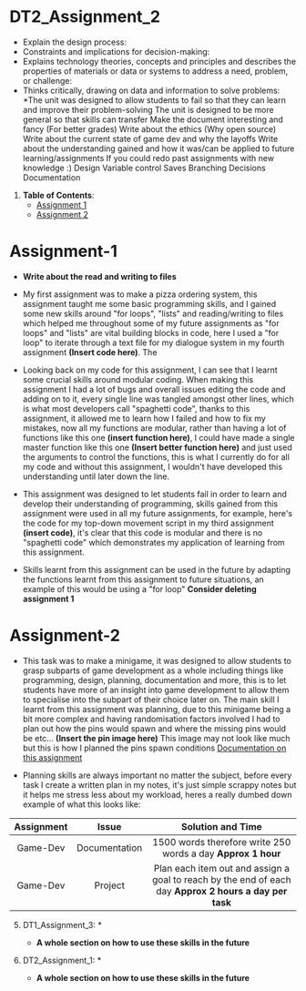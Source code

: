 # DT2_Assignment_2
   * Explain the design process:
   * Constraints and implications for decision-making:
   * Explains technology theories, concepts and principles and describes the properties of materials or data or systems to address a need, problem, or challenge:
   * Thinks critically, drawing on data and information to solve problems:
*The unit was designed to allow students to fail so that they can learn and improve their problem-solving
The unit is designed to be more general so that skills can transfer
Make the document interesting and fancy (For better grades)
Write about the ethics (Why open source)
Write about the current state of game dev and why the layoffs
Write about the understanding gained and how it was/can be applied to future learning/assignments
If you could redo past assignments with new knowledge :)
Design Variable control
Saves
Branching Decisions
Documentation
1. **Table of Contents**:
   * [Assignment 1](#Assignment-1)
   * [Assignment 2](#Assignment-2)

<a name="Assignment-1"></a>
# Assignment-1

   * **Write about the read and writing to files**
   * My first assignment was to make a pizza ordering system, this assignment taught me some basic programming skills, and I gained some new skills around "for loops", "lists" and reading/writing to files which helped me throughout some of my future assignments as "for loops" and "lists" are vital building blocks in code, here I used a "for loop" to iterate through a text file for my dialogue system in my fourth assignment **(Insert code here)**. The 
   * Looking back on my code for this assignment, I can see that I learnt some crucial skills around modular coding. When making this assignment I had a lot of bugs and overall issues editing the code and adding on to it, every single line was tangled amongst other lines, which is what most developers call "spaghetti code", thanks to this assignment, it allowed me to learn how I failed and how to fix my mistakes, now all my functions are modular, rather than having a lot of functions like this one **(insert function here)**, I could have made a single master function like this one **(Insert better function here)** and just used the arguments to control the functions, this is what I currently do for all my code and without this assignment, I wouldn't have developed this understanding until later down the line.
   * This assignment was designed to let students fail in order to learn and develop their understanding of programming, skills gained from this assignment were used in all my future assignments, for example, here's the code for my top-down movement script in my third assignment **(insert code)**, it's clear that this code is modular and there is no "spaghetti code" which demonstrates my application of learning from this assignment.
  
   * Skills learnt from this assignment can be used in the future by adapting the functions learnt from this assignment to future situations, an example of this would be using a "for loop" **Consider deleting assignment 1**

<a name="Assignment-2"></a>
# Assignment-2
   * This task was to make a minigame, it was designed to allow students to grasp subparts of game development as a whole including things like programming, design, planning, documentation and more, this is to let students have more of an insight into game development to allow them to specialise into the subpart of their choice later on. The main skill I learnt from this assignment was planning, due to this minigame being a bit more complex and having randomisation factors involved I had to plan out how the pins would spawn and where the missing pins would be etc... **(Insert the pin image here)** This image may not look like much but this is how I planned the pins spawn conditions [Documentation on this assignment](https://docs.google.com/document/d/1NOPSS31VhK3m1wPlNjfQJaF2LzBFg1Mv6ji6-1DQa3Y/edit?usp=sharing) 
     
   * Planning skills are always important no matter the subject, before every task I create a written plan in my notes, it's just simple scrappy notes but it helps me stress less about my workload, heres a really dumbed down example of what this looks like:

| Assignment | Issue | Solution and Time |
| :---: |  :----: | :----: |
| Game-Dev | Documentation | 1500 words therefore write 250 words a day **Approx 1 hour** |
| Game-Dev | Project | Plan each item out and assign a goal to reach by the end of each day **Approx 2 hours a day per task** |
  
5. DT1_Assignment_3:
   *

   * **A whole section on how to use these skills in the future**
   
7. DT2_Assignment_1:
   *

   * **A whole section on how to use these skills in the future**
